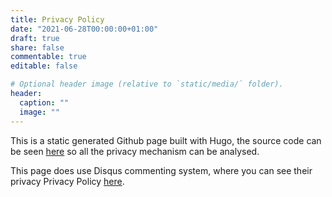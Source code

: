 ```yaml
---
title: Privacy Policy
date: "2021-06-28T00:00:00+01:00"
draft: true
share: false
commentable: true
editable: false

# Optional header image (relative to `static/media/` folder).
header:
  caption: ""
  image: ""
---
```


This is a static generated Github page built with Hugo, the source code can be seen [here](https://github.com/JoseRodrigues443/joserodrigues443.github.io) so all the privacy mechanism can be analysed.

This page does use Disqus commenting system, where you can see their privacy Privacy Policy [here](https://help.disqus.com/en/articles/1717103-disqus-privacy-policy).